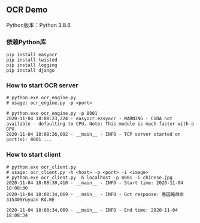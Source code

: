 ## OCR Demo

Python版本：Python 3.8.6

### 依赖Python库
```shell script
pip install easyocr
pip install twisted
pip install logging
pip install django
```

### How to start OCR server
```shell script
# python.exe ocr_engine.py
# usage: ocr_engine.py -p <port>

# python.exe ocr_engine.py -p 8001
2020-11-04 18:08:23,224 - easyocr.easyocr - WARNING - CUDA not available - defaulting to CPU. Note: This module is much faster with a GPU.
2020-11-04 18:08:26,092 - __main__ - INFO - TCP server started on port(s): 8001 ...

```

### How to start client
```shell script
# python.exe ocr_client.py
# usage: ocr_client.py -h <host> -p <port> -i <image>
# python.exe ocr_client.py -h localhost -p 8001 -i chinese.jpg
2020-11-04 18:08:30,410 - __main__ - INFO - Start time: 2020-11-04 18:08:30
2020-11-04 18:08:34,069 - __main__ - INFO - Got response: 愚园路西东315309Yuyuan Rd.WE

2020-11-04 18:08:34,069 - __main__ - INFO - End time: 2020-11-04 18:08:34

```
